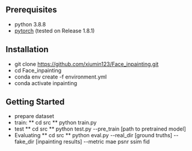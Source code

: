 ## Prerequisites 
* python 3.8.8
* [pytorch](https://pytorch.org/) (tested on Release 1.8.1)

## Installation
* git clone https://github.com/xiumin123/Face_inpainting.git
* cd Face_inpainting
* conda env create -f environment.yml 
* conda activate inpainting

## Getting Started
* prepare dataset
* train:
  ** cd src 
  ** python train.py
* test
  ** cd src 
  ** python test.py --pre_train [path to pretrained model]
* Evaluating
  ** cd src 
  ** python eval.py --real_dir [ground truths] --fake_dir [inpainting results] --metric mae psnr ssim fid

